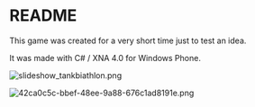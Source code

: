 # README #

This game was created for a very short time just to test an idea. 

It was made with C# / XNA 4.0 for Windows Phone. 

![slideshow_tankbiathlon.png](https://bitbucket.org/repo/k65axy/images/1570346013-slideshow_tankbiathlon.png)

![42ca0c5c-bbef-48ee-9a88-676c1ad8191e.png](https://bitbucket.org/repo/k65axy/images/264179557-42ca0c5c-bbef-48ee-9a88-676c1ad8191e.png)